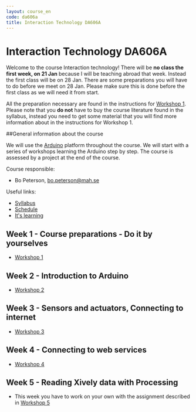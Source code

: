 ```yaml
---
layout: course_en
code: da606a
title: Interaction Technology DA606A
---
```


# Interaction Technology DA606A

Welcome to the course Interaction technology! There will be **no class the first week, on 21 Jan** because I will be teaching abroad that week. Instead the first class will be on 28 Jan. There are some preparations you will have to do before we meet on 28 Jan. Please make sure this is done before the first class as we will need it from start. 

All the preparation necessary are found in the instructions for [Workshop 1](workshops/ws1.html). Please note that you **do not** have to buy the course literature found in the syllabus, instead you need to get some material that you will find more information about in the instructions for Workshop 1.   

##General information about the course

We will use the [Arduino](http://arduino.cc) platform throughout the course. We will start with a series of workshops learning the Arduino step by step. The course is assessed by a project at the end of the course. 

Course responsible:

- Bo Peterson, bo.peterson@mah.se

Useful links:

* [Syllabus][kursplan]
* [Schedule][schema]
* [It's learning][itslearning]

## Week 1 - Course preparations - Do it by yourselves

- [Workshop 1](workshops/ws1.html)

## Week 2 - Introduction to Arduino

- [Workshop 2](workshops/ws2.html)

## Week 3 - Sensors and actuators, Connecting to internet

- [Workshop 3](workshops/ws3.html)

## Week 4 - Connecting to web services

- [Workshop 4](workshops/ws4.html)

## Week 5 - Reading Xively data with Processing

- This week you have to work on your own with the assignment described in [Workshop 5](workshops/ws5.html)

[kursplan]: http://edu.mah.se/da606a#Syllabus
[schema]: http://schema.mah.se/setup/jsp/SchemaGrafik.jsp?intervallTyp=m&sprak=SV&sokMedAND=false&intervallAntal=6&startDatum=2015-01-19&resurser=k.DA606A-20151-TS432-
[itslearning]: https://mah.itslearning.com


